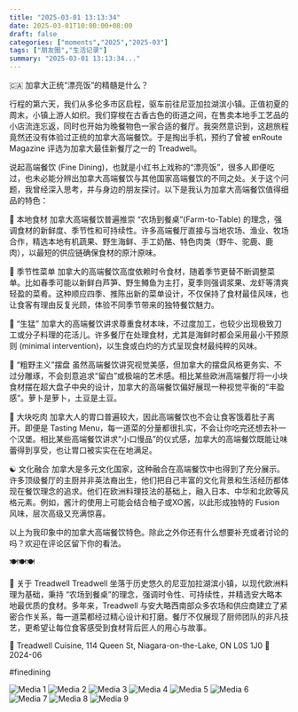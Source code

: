 ```yaml
---
title: "2025-03-01 13:13:34"
date: 2025-03-01T10:00:00+08:00
draft: false
categories: ["moments","2025","2025-03"]
tags: ["朋友圈","生活记录"]
summary: "2025-03-01 13:13:34..."
---
```


🇨🇦 加拿大正统“漂亮饭”的精髓是什么？

行程的第六天，我们从多伦多市区启程，驱车前往尼亚加拉湖滨小镇。正值初夏的周末，小镇上游人如织。我们穿梭在古香古色的街道之间，在售卖本地手工艺品的小店流连忘返，同时也开始为晚餐物色一家合适的餐厅。我突然意识到，这趟旅程竟然还没有体验过正统的加拿大高端餐饮。于是掏出手机，预约了曾被 enRoute Magazine 评选为加拿大最佳新餐厅之一的 Treadwell。

说起高端餐饮 (Fine Dining)，也就是小红书上戏称的“漂亮饭”，很多人即便吃过，也未必能分辨出加拿大高端餐饮与其他国家高端餐饮的不同之处。关于这个问题，我曾经深入思考，并与身边的朋友探讨。以下是我认为加拿大高端餐饮值得细品的特色：

🍅 本地食材
加拿大高端餐饮普遍推崇 “农场到餐桌”(Farm-to-Table) 的理念，强调食材的新鲜度、季节性和可持续性。许多高端餐厅直接与当地农场、渔业、牧场合作，精选本地有机蔬果、野生海鲜、手工奶酪、特色肉类（野牛、驼鹿、鹿肉），以最短的供应链确保食材的原汁原味。

🍂 季节性菜单
加拿大的高端餐饮高度依赖时令食材，随着季节更替不断调整菜单。比如春季可能以新鲜白芦笋、野生鳟鱼为主打，夏季则强调浆果、龙虾等清爽轻盈的菜肴。这种顺应四季、推陈出新的菜单设计，不仅保持了食材最佳风味，也让食客有理由反复光顾，体验不同季节带来的独特餐饮魅力。

🦅 “生猛”
加拿大的高端餐饮讲求尊重食材本味，不过度加工，也较少出现极致刀工或分子料理的花活儿。许多餐厅在处理食材，尤其是海鲜时都会采用最小干预原则 (minimal intervention)，以生食或白灼的方式呈现食材最纯粹的风味。

🍖 “粗野主义”摆盘
虽然高端餐饮讲究视觉美感，但加拿大的摆盘风格更务实、不过分雕琢，不会刻意追求“留白”或极端的艺术感。相比某些欧洲高端餐厅将一小块食材摆在超大盘子中央的设计，加拿大的高端餐饮偏好展现一种视觉平衡的“丰盈感”。萝卜是萝卜，土豆是土豆。

🍔 大块吃肉
加拿大人的胃口普遍较大，因此高端餐饮也不会让食客饿着肚子离开。即便是 Tasting Menu，每一道菜的分量都很扎实，不会让你吃完还想去补一个汉堡。相比某些高端餐饮讲求“小口慢品”的仪式感，加拿大的高端餐饮既能让味蕾得到享受，也让胃口被实实在在地满足。

☯️ 文化融合
加拿大是多元文化国家，这种融合在高端餐饮中也得到了充分展示。许多顶级餐厅的主厨并非英法裔出生，他们把自己丰富的文化背景和生活经历都体现在餐饮理念的追求。他们在欧洲料理技法的基础上，融入日本、中华和北欧等风格元素。例如，酱汁的使用上可能会结合柚子或XO酱，以此形成独特的 Fusion 风味，层次高级又充满惊喜。

以上为我印象中的加拿大高端餐饮特色。除此之外你还有什么想要补充或者讨论的吗？欢迎在评论区留下你的看法。

🍽️🍽️🍽️

🏢 关于 Treadwell
Treadwell 坐落于历史悠久的尼亚加拉湖滨小镇，以现代欧洲料理为基础，秉持 “农场到餐桌”的理念，强调时令性、可持续性，并精选安大略本地最优质的食材。多年来，Treadwell 与安大略西南部众多农场和供应商建立了紧密合作关系，每一道菜都经过精心设计和打磨。餐厅不仅展现了厨师团队的非凡技艺，更希望让每位食客感受到食材背后匠人的用心与故事。
 
📍 Treadwell Cuisine, 114 Queen St, Niagara-on-the-Lake, ON L0S 1J0
📅 2024-06​

​#finedining

![Media 1](/Moments/photos/2025-03-01/202503011313340.jpg)
![Media 2](/Moments/photos/2025-03-01/202503011313341.jpg)
![Media 3](/Moments/photos/2025-03-01/202503011313342.jpg)
![Media 4](/Moments/photos/2025-03-01/202503011313343.jpg)
![Media 5](/Moments/photos/2025-03-01/202503011313344.jpg)
![Media 6](/Moments/photos/2025-03-01/202503011313345.jpg)
![Media 7](/Moments/photos/2025-03-01/202503011313346.jpg)
![Media 8](/Moments/photos/2025-03-01/202503011313347.jpg)
![Media 9](/Moments/photos/2025-03-01/202503011313348.jpg)

